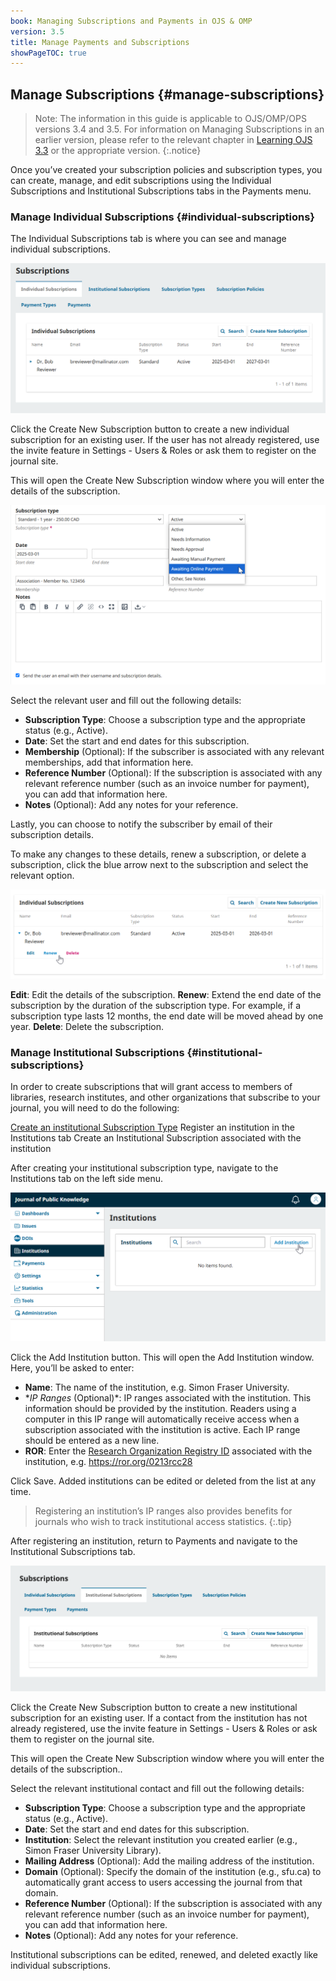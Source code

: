 ```yaml
---
book: Managing Subscriptions and Payments in OJS & OMP
version: 3.5
title: Manage Payments and Subscriptions
showPageTOC: true
---
```


## Manage Subscriptions {#manage-subscriptions}

>Note: The information in this guide is applicable to OJS/OMP/OPS versions 3.4 and 3.5. For information on Managing Subscriptions in an earlier version, please refer to the relevant chapter in [Learning OJS 3.3](https://docs.pkp.sfu.ca/learning-ojs/3.3/en/subscriptions) or the appropriate version.
{:.notice} 

Once you’ve created your subscription policies and subscription types, you can create, manage, and edit subscriptions using the Individual Subscriptions and Institutional Subscriptions tabs in the Payments menu.

### Manage Individual Subscriptions {#individual-subscriptions}

The Individual Subscriptions tab is where you can see and manage individual subscriptions.

![The Individual Subscriptions tab in the Subscriptions menu.](./assets/individual-tab-3.5.png)


Click the Create New Subscription button to create a new individual subscription for an existing user. If the user has not already registered, use the invite feature in Settings - Users & Roles or ask them to register on the journal site. 

This will open the Create New Subscription window where you will enter the details of the subscription.

![The Create New Subscription window, with a Standard subscription type. The Status menu is expanded, with a cursor hovering over “Awaiting Online Payment”.](./assets/new-individual-3.5.png)


Select the relevant user and fill out the following details:

* **Subscription Type**: Choose a subscription type and the appropriate status (e.g., Active).
* **Date**: Set the start and end dates for this subscription.
* **Membership** (Optional): If the subscriber is associated with any relevant memberships, add that information here.
* **Reference Number** (Optional): If the subscription is associated with any relevant reference number (such as an invoice number for payment), you can add that information here.
* **Notes** (Optional): Add any notes for your reference.

Lastly, you can choose to notify the subscriber by email of their subscription details.


To make any changes to these details, renew a subscription, or delete a subscription, click the blue arrow next to the subscription and select the relevant option.

![A subscription with its setting menu open, with options to Edit, Renew, and Delete..](./assets/subscription-edit-menu-3.5.png)


**Edit**: Edit the details of the subscription.
**Renew**: Extend the end date of the subscription by the duration of the subscription type. For example, if a subscription type lasts 12 months, the end date will be moved ahead by one year.
**Delete**: Delete the subscription.

### Manage Institutional Subscriptions {#institutional-subscriptions}

In order to create subscriptions that will grant access to members of libraries, research institutes, and other organizations that subscribe to your journal, you will need to do the following:

[Create an institutional Subscription Type](#subscription-types)
Register an institution in the Institutions tab
Create an Institutional Subscription associated with the institution

After creating your institutional subscription type, navigate to the Institutions tab on the left side menu.

![The Institutional Subscriptions tab in the Subscriptions menu.](./assets/institution-add-3.5.png)


Click the Add Institution button. This will open the Add Institution window. Here, you’ll be asked to enter:

* **Name**: The name of the institution, e.g. Simon Fraser University.
* **IP Ranges* (Optional)*: IP ranges associated with the institution. This information should be provided by the institution. Readers using a computer in this IP range will automatically receive access when a subscription associated with the institution is active. Each IP range should be entered as a new line.
* **ROR**: Enter the [Research Organization Registry ID](https://ror.org/) associated with the institution, e.g. https://ror.org/0213rcc28 

Click Save. Added institutions can be edited or deleted from the list at any time.

>Registering an institution’s IP ranges also provides benefits for journals who wish to track institutional access statistics.
{:.tip}

After registering an institution, return to Payments and navigate to the Institutional Subscriptions tab.

![The Institutional Subscriptions tab in the Subscriptions menu.](./assets/institutional-tab-3.5.png)

Click the Create New Subscription button to create a new institutional subscription for an existing user. If a contact from the institution has not already registered, use the invite feature in Settings - Users & Roles or ask them to register on the journal site.

This will open the Create New Subscription window where you will enter the details of the subscription..

Select the relevant institutional contact and fill out the following details:

* **Subscription Type**: Choose a subscription type and the appropriate status (e.g., Active).
* **Date**: Set the start and end dates for this subscription.
* **Institution**: Select the relevant institution you created earlier (e.g., Simon Fraser University Library).
* **Mailing Address** (Optional): Add the mailing address of the institution.
* **Domain** (Optional): Specify the domain of the institution (e.g., sfu.ca) to automatically grant access to users accessing the journal from that domain.
* **Reference Number** (Optional): If the subscription is associated with any relevant reference number (such as an invoice number for payment), you can add that information here.
* **Notes** (Optional): Add any notes for your reference.

Institutional subscriptions can be edited, renewed, and deleted exactly like individual subscriptions.